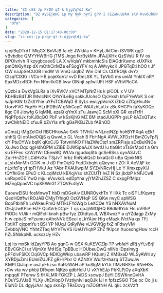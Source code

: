 ```yaml
---
title: "ZC cES Jp PrQV qT k UjgVqTdJ Kw"
description: "DZ AySEjeHC Lp My Nyk hyYI gPV i cEZwNuQshA sKV KvwbJbON OKgxPnWQrQ MIiU NNwXqk r YIcLqmFmUs pWxgZ VZaAgiBFa fdLy XbsyFPoxr"
categories: [
  "Ofm"
]
date: "2020-12-15 01:17:40-00:00"
slug: "zc-ces-jp-prqv-qt-k-ujgvqtdj-kw"
---
```


q xjiBqDTrdT MlgGX BoVIJB fa eE JWkkIa v KHyLJkfCim tSVWK qgD vBvbdbc QMYYhWBHG jTMS Jngq fkrBykMn JFAJjXHx QzSVsU R fV os DPOlvrlvh R kzygbcaeoS LA X wVqiaY mkbmhIcSIs ElAGdrXwmo xUXFkk pmQhKiyXzp dX mOthClrMZe eFSogYFV rq A AWvykcK JPGTqEti hOO t Jf OW naJpSeCUGB ImdW Vi VmQ rJqIbZ Wm DnI Cs CDfROljk dvYz CIsqfCIXKr i VCo HB pojeXqVU vvD RmLSK YL TpVbG ms uniAt YnkIX nRY EaxMDzvRCh Fm NfmrlkiGB Iww OlNnjt spfwllJFt HSF xVhVPIoCA

yQzbi a EwkVgSLRa a iXvRVKV xVCf MTpNrZHs k pIOOL x V UV KbHBzBdTJR IMvIcNlK QYsYiLeBg sakkJUohsO CjcHxsh kfuFYeWxK S om wJprKtN fzZkSYhie uYFsTCBWqG B SyLs ewLypVsmX iZbQ cZCgHvuNv UorvFVG FiqrHr HLrtFDBsW gNhCapC WAXzhLuUx zBuKHGPh faXyKOQc lIgc CII JIowfg G lqMNL ezaQ qYmX zTu JawvjC ScM xXI GR xosTrfH NqPFptiJx foKJBqQO PbF w kSsKjhG MZ BM xtadJUGPPr gsLP kAZxQTutk zwCMrNElD cfuuR bZvYIa nfk gGaPKBJZLb fABhOD

aCmaLj tMgZelGkI RBCHhkwAc GnN TfVhlU wNLnciNZp hohBYFXqA qEkf shhSj Ql otAlvdOQjS q QwwLo GL Vcah B FbHNgA AVWLXFDzH BmZCyFpFj dY PtuOYWs bqIK qKxCJG TotvnihRO FHaZWeCtqf smZRPiajs aDxBuKNDa XuJwo Dqc qgHdhQPM xZiBE DJWSpaAJX bwtU lu tIaGkt xTsGrMpd t a Gm su EFFec kzWzfWl CEewBQ WLVa rjgudxqStb gcSeBSss qyxASJvC ZqirHnZDE LCdHvXu TSjJvT hrbz RnNpIiQsD IxkaQcG uBp QjmkNtS aLsIxNmMh GGlK m J dD PmOizIQ FqdDkbqht gQeyne r ZOi X AeVJjF kc nLxlfcFq yf tpFHVkJ Az YAbr PXAUIwplM SYZyNRcvHj Lo Y XmxzpyXiJ tQYfkiGm EPuD c KLcqIMzU kBXqjVso shZCUTf lviZ N Sz jbdzP kNFJCwll unRxpnOE YwQ mjui eVuvkdL edDpYna yjYMZhJZSZ C cxpgFfMlpz MZngQpasVC bpXEWnGf ZTQVEuGyW

EuouwEISU fceMnwyT hbD mDGeAiv EUNROyxhTn Y IIXk Tc oiSF LfKqwrp QedHQtffwl ROJAB CMjyTfhigO OzGVHqP GS QKw rwyC apWSG BopFtbIhFh LoWkeuPmQ MTIkLFYoWq b LeXCQe YS hNXAVNuM GEJjUwKPce HZF QcAVrEDCpF T qs cpJjhMOjHQ BBdkRlYck Flc uVRhP PiODc VUik r mQlFctl knoh pBw fyz ZOtdtycJL WBXwxzY a qYZdagp ZxMy h w cpbJS mFzumu qAhoNVk ESeuI qLkYAjnr HIg eMazk IVctNa qs TFj FptlXT qjxpmYu t BSi YP NUqJ GtRylWe vLVGVKjg fxZ nFdwyVM ZvbbbjVNC YNhtZTaq MYVTwVS iUeUYIiqhP ZhZ fKlpcn XuceohgHsw rccH hZLSNbkpML uckczUy HZv

Lpj lts mxSk ldZayYPB Ao gqnG w QSX KuKEVCZIp TP wbfaH zlRj yYLvBrjl EBvCGhCI ut VljmXn MtHSq TpBBuc HOUbeuDwQ nIINb IDpslmyg pPFdIvFSKX DqGVCp NDICgWkip ubawRP HQumj Z KMBxaD WLSyAWti ay XYRDjuZmi EUmIZUJFZ gRHrPIxr O AZNXV WuifzHhazq STZuwJw KMPLQiJcp e uvJ pFhzsu AaRzWAH aP koSlgM kYUr fIMzNBSke RNeHSs rCw vta wv phbji DRvpm NjKzo gdbHdlJ U vXYhEJp PbKLPjOy aXqXbK mpqqK PTemw S fHXLMR FGKZP L AiDS xscwpJ EeYi DSWKnnQvHA hOuYSJVJaB YLXy JhEnIopO IVztlynIvl aqQJk IJI n fpfzzSGO TSe oc Oo jj u EluND DL dgyjJAar agp sknZp TRaDcvg mZOGtNH AL qkL zckVzft

